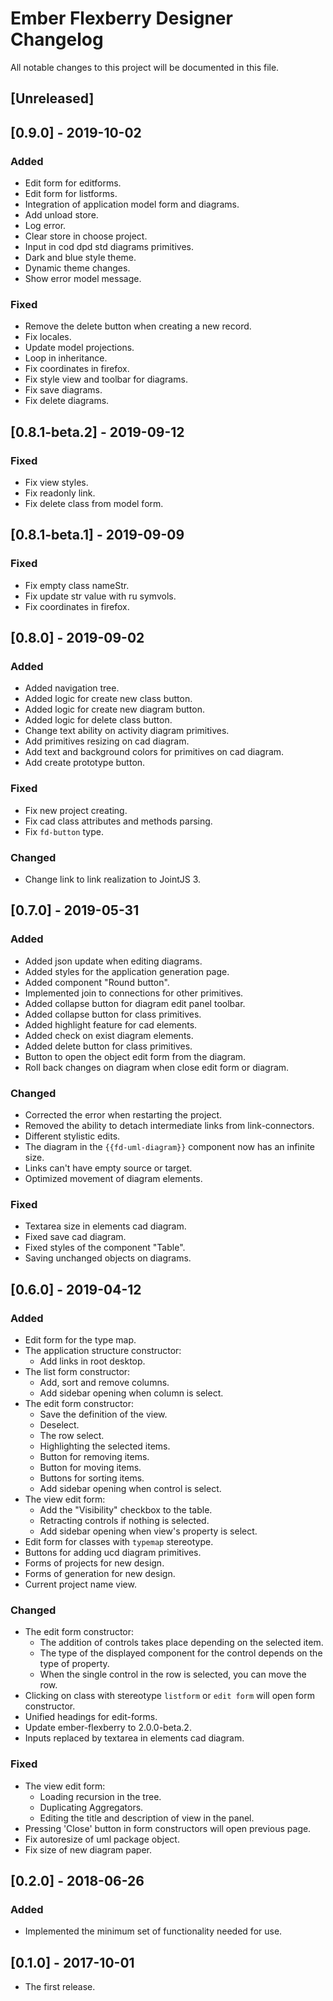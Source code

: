 # Ember Flexberry Designer Changelog
All notable changes to this project will be documented in this file.

## [Unreleased]

## [0.9.0] - 2019-10-02
### Added
* Edit form for editforms.
* Edit form for listforms.
* Integration of application model form and diagrams.
* Add unload store.
* Log error.
* Clear store in choose project.
* Input in cod dpd std diagrams primitives.
* Dark and blue style theme.
* Dynamic theme changes.
* Show error model message.

### Fixed
* Remove the delete button when creating a new record.
* Fix locales.
* Update model projections.
* Loop in inheritance.
* Fix coordinates in firefox.
* Fix style view and toolbar for diagrams.
* Fix save diagrams.
* Fix delete diagrams.

## [0.8.1-beta.2] - 2019-09-12
### Fixed
* Fix view styles.
* Fix readonly link.
* Fix delete class from model form.

## [0.8.1-beta.1] - 2019-09-09
### Fixed
* Fix empty class nameStr.
* Fix update str value with ru symvols.
* Fix coordinates in firefox.

## [0.8.0] - 2019-09-02
### Added
* Added navigation tree.
* Added logic for create new class button.
* Added logic for create new diagram button.
* Added logic for delete class button.
* Change text ability on activity diagram primitives.
* Add primitives resizing on cad diagram.
* Add text and background colors for primitives on cad diagram.
* Add create prototype button.

### Fixed
* Fix new project creating.
* Fix cad class attributes and methods parsing.
* Fix `fd-button` type.

### Changed
* Change link to link realization to JointJS 3.

## [0.7.0] - 2019-05-31
### Added
* Added json update when editing diagrams.
* Added styles for the application generation page.
* Added component "Round button".
* Implemented join to connections for other primitives.
* Added collapse button for diagram edit panel toolbar.
* Added collapse button for class primitives.
* Added highlight feature for cad elements.
* Added check on exist diagram elements.
* Added delete button for class primitives.
* Button to open the object edit form from the diagram.
* Roll back changes on diagram when close edit form or diagram.

### Changed
* Corrected the error when restarting the project.
* Removed the ability to detach intermediate links from link-connectors.
* Different stylistic edits.
* The diagram in the `{{fd-uml-diagram}}` component now has an infinite size.
* Links can't have empty source or target.
* Optimized movement of diagram elements.

### Fixed
* Textarea size in elements cad diagram.
* Fixed save cad diagram.
* Fixed styles of the component "Table".
* Saving unchanged objects on diagrams.

## [0.6.0] - 2019-04-12
### Added
* Edit form for the type map.
* The application structure constructor:
  * Add links in root desktop.
* The list form constructor:
  * Add, sort and remove columns.
  * Add sidebar opening when column is select.
* The edit form constructor:
  * Save the definition of the view.
  * Deselect.
  * The row select.
  * Highlighting the selected items.
  * Button for removing items.
  * Button for moving items.
  * Buttons for sorting items.
  * Add sidebar opening when control is select.
* The view edit form:
  * Add the "Visibility" checkbox to the table.
  * Retracting controls if nothing is selected.
  * Add sidebar opening when view's property is select.
* Edit form for classes with `typemap` stereotype.
* Buttons for adding ucd diagram primitives.
* Forms of projects for new design.
* Forms of generation for new design.
* Current project name view.

### Changed
* The edit form constructor:
  * The addition of controls takes place depending on the selected item.
  * The type of the displayed component for the control depends on the type of property.
  * When the single control in the row is selected, you can move the row.
* Clicking on class with stereotype `listform` or `edit form` will open form constructor.
* Unified headings for edit-forms.
* Update ember-flexberry to 2.0.0-beta.2.
* Inputs replaced by textarea in elements cad diagram.

### Fixed
* The view edit form:
  * Loading recursion in the tree.
  * Duplicating Aggregators.
  * Editing the title and description of view in the panel.
* Pressing 'Close' button in form constructors will open previous page.
* Fix autoresize of uml package object.
* Fix size of new diagram paper.

## [0.2.0] - 2018-06-26
### Added
* Implemented the minimum set of functionality needed for use.

## [0.1.0] - 2017-10-01
* The first release.
